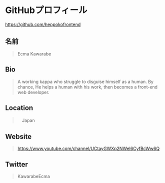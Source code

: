 # GitHubプロフィール

<https://github.com/heppokofrontend>

## 名前

> Ecma Kawarabe

## Bio

> A working kappa who struggle to disguise himself as a human.
By chance, He helps a human with his work, then becomes a front-end web developer.

## Location

>　Japan

## Website

> https://www.youtube.com/channel/UCtayGWXp2NWel6CyfBcWw6Q

## Twitter

> KawarabeEcma
